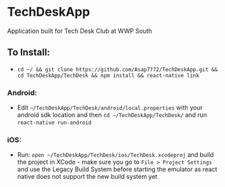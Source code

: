 # TechDeskApp
Application built for Tech Desk Club at WWP South

## To Install:

- `cd ~/ && git clone https://github.com/Asap7772/TechDeskApp.git && cd TechDeskApp/TechDesk && npm install && react-native link`

### Android:

- Edit `~/TechDeskApp/TechDesk/android/local.properties` with your android sdk location and then `cd ~/TechDeskApp/TechDesk/` and run `react-native run-android` 
### iOS:

- Run: `open ~/TechDeskApp/TechDesk/ios/TechDesk.xcodeproj` and build the project in XCode - make sure you go to `File > Project Settings` and use the Legacy Build System before starting the emulator as react native does not support the new build system yet

